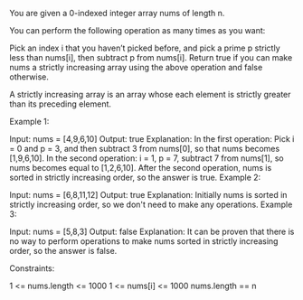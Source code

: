 You are given a 0-indexed integer array nums of length n.

You can perform the following operation as many times as you want:

Pick an index i that you haven’t picked before, and pick a prime p strictly less than nums[i], then subtract p from nums[i].
Return true if you can make nums a strictly increasing array using the above operation and false otherwise.

A strictly increasing array is an array whose each element is strictly greater than its preceding element.

 

Example 1:

Input: nums = [4,9,6,10]
Output: true
Explanation: In the first operation: Pick i = 0 and p = 3, and then subtract 3 from nums[0], so that nums becomes [1,9,6,10].
In the second operation: i = 1, p = 7, subtract 7 from nums[1], so nums becomes equal to [1,2,6,10].
After the second operation, nums is sorted in strictly increasing order, so the answer is true.
Example 2:

Input: nums = [6,8,11,12]
Output: true
Explanation: Initially nums is sorted in strictly increasing order, so we don't need to make any operations.
Example 3:

Input: nums = [5,8,3]
Output: false
Explanation: It can be proven that there is no way to perform operations to make nums sorted in strictly increasing order, so the answer is false.
 

Constraints:

1 <= nums.length <= 1000
1 <= nums[i] <= 1000
nums.length == n
